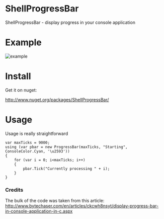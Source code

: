ShellProgressBar
===================
ShellProgressBar - display progress in your console application

# Example

![example](https://github.com/Mpdreamz/shellprogressbar/raw/master/doc/pbar-windows.gif)

# Install 

Get it on nuget:

http://www.nuget.org/packages/ShellProgressBar/

# Usage 

Usage is really straightforward

```
var maxTicks = 9000;
using (var pbar = new ProgressBar(maxTicks, "Starting", ConsoleColor.Cyan, '\u2593'))
{
	for (var i = 0; i<maxTicks; i++)
	{
		pbar.Tick("Currently processing " + i);
	}
}
```


### Credits 

The bulk of the code was taken from this article:
http://www.bytechaser.com/en/articles/ckcwh8nsyt/display-progress-bar-in-console-application-in-c.aspx
